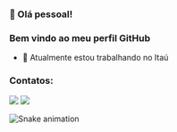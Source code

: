 ### 👋 Olá pessoal!
### Bem vindo ao meu perfil GitHub

- 🔭 Atualmente estou trabalhando no Itaú

### Contatos:
<div>
<a href = "loiolaananda@gmail.com"><img src="https://img.shields.io/badge/Gmail-D14836?style=for-the-badge&logo=gmail&logoColor=white" target="_blank"></a>
<a href="https://www.linkedin.com/in/ananda-elias/" target="_blank"><img src="https://img.shields.io/badge/-LinkedIn-%230077B5?style=for-the-badge&logo=linkedin&logoColor=white" target="_blank"></a>   
</div>

![Snake animation](https://github.com/AnandaElias/AnandaElias/blob/output/github-contribution-grid-snake.svg)
